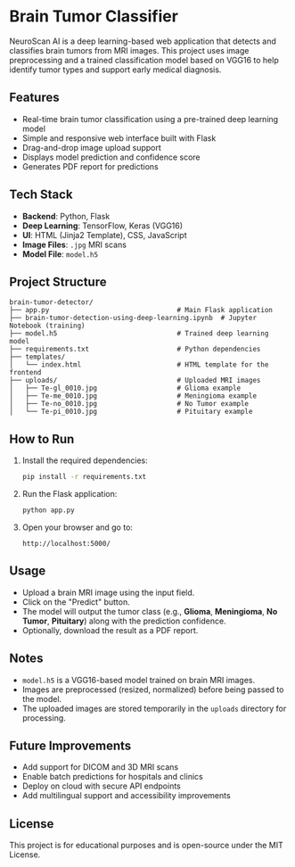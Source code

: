 # Brain Tumor Classifier

NeuroScan AI is a deep learning-based web application that detects and classifies brain tumors from MRI images. This project uses image preprocessing and a trained classification model based on VGG16 to help identify tumor types and support early medical diagnosis.

## Features

- Real-time brain tumor classification using a pre-trained deep learning model  
- Simple and responsive web interface built with Flask  
- Drag-and-drop image upload support  
- Displays model prediction and confidence score  
- Generates PDF report for predictions  

## Tech Stack

- **Backend**: Python, Flask  
- **Deep Learning**: TensorFlow, Keras (VGG16)  
- **UI**: HTML (Jinja2 Template), CSS, JavaScript  
- **Image Files**: `.jpg` MRI scans  
- **Model File**: `model.h5`  

## Project Structure

```
brain-tumor-detector/
├── app.py                                # Main Flask application
├── brain-tumor-detection-using-deep-learning.ipynb  # Jupyter Notebook (training)
├── model.h5                              # Trained deep learning model
├── requirements.txt                      # Python dependencies
├── templates/
│   └── index.html                        # HTML template for the frontend
├── uploads/                              # Uploaded MRI images
│   ├── Te-gl_0010.jpg                    # Glioma example
│   ├── Te-me_0010.jpg                    # Meningioma example
│   ├── Te-no_0010.jpg                    # No Tumor example
│   └── Te-pi_0010.jpg                    # Pituitary example
```

## How to Run

1. Install the required dependencies:
   ```bash
   pip install -r requirements.txt
   ```

2. Run the Flask application:
   ```bash
   python app.py
   ```

3. Open your browser and go to:
   ```
   http://localhost:5000/
   ```

## Usage

- Upload a brain MRI image using the input field.
- Click on the "Predict" button.
- The model will output the tumor class (e.g., **Glioma**, **Meningioma**, **No Tumor**, **Pituitary**) along with the prediction confidence.
- Optionally, download the result as a PDF report.

## Notes

- `model.h5` is a VGG16-based model trained on brain MRI images.
- Images are preprocessed (resized, normalized) before being passed to the model.
- The uploaded images are stored temporarily in the `uploads` directory for processing.

## Future Improvements

- Add support for DICOM and 3D MRI scans  
- Enable batch predictions for hospitals and clinics  
- Deploy on cloud with secure API endpoints  
- Add multilingual support and accessibility improvements  

## License

This project is for educational purposes and is open-source under the MIT License.
